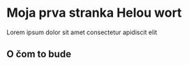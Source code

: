 # Moja prva stranka Helou wort
Lorem ipsum dolor sit amet consectetur apidiscit elit

## O čom to bude 
